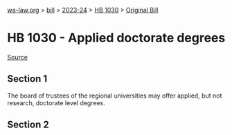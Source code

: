 [wa-law.org](/) > [bill](/bill/) > [2023-24](/bill/2023-24/) > [HB 1030](/bill/2023-24/hb/1030/) > [Original Bill](/bill/2023-24/hb/1030/1/)

# HB 1030 - Applied doctorate degrees

[Source](http://lawfilesext.leg.wa.gov/biennium/2023-24/Pdf/Bills/House%20Bills/1030.pdf)

## Section 1
The board of trustees of the regional universities may offer applied, but not research, doctorate level degrees.

## Section 2